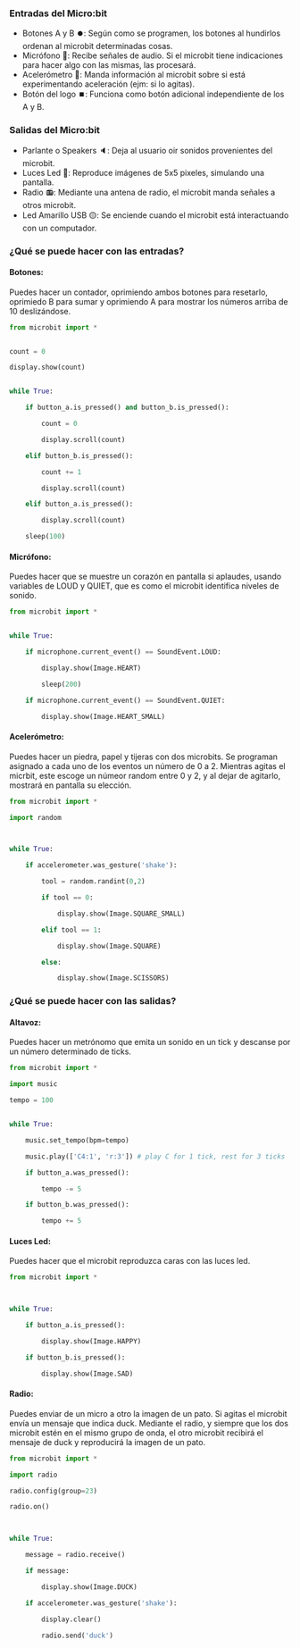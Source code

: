 ### Entradas del Micro:bit 
* Botones A y B ⏺️: Según como se programen, los botones al hundirlos ordenan al microbit determinadas cosas.
* Micrófono 🎤: Recibe señales de audio. Si el microbit tiene indicaciones para hacer algo con las mismas, las procesará. 
* Acelerómetro 🏃: Manda información al microbit sobre si está experimentando aceleración (ejm: si lo agitas).
* Botón del logo ⏹️: Funciona como botón adicional independiente de los A y B.

### Salidas del Micro:bit 
* Parlante o Speakers 🔈: Deja al usuario oir sonidos provenientes del microbit.
* Luces Led 🚨: Reproduce imágenes de 5x5 pixeles, simulando una pantalla.
* Radio 📻: Mediante una antena de radio, el microbit manda señales a otros microbit.
* Led Amarillo USB 🟡: Se enciende cuando el microbit está interactuando con un computador. 

### ¿Qué se puede hacer con las entradas?
#### Botones: 
Puedes hacer un contador, oprimiendo ambos botones para resetarlo, oprimiedo B para sumar y oprimiendo A para mostrar los números arriba de 10 deslizándose. 

```Python
from microbit import *


count = 0

display.show(count)


while True:

    if button_a.is_pressed() and button_b.is_pressed():

        count = 0

        display.scroll(count)

    elif button_b.is_pressed():

        count += 1

        display.scroll(count)

    elif button_a.is_pressed():

        display.scroll(count)

    sleep(100)
```

#### Micrófono: 
Puedes hacer que se muestre un corazón en pantalla si aplaudes, usando variables de LOUD y QUIET, que es como el microbit identifica niveles de sonido.

```Python
from microbit import *


while True:

    if microphone.current_event() == SoundEvent.LOUD:

        display.show(Image.HEART)

        sleep(200)

    if microphone.current_event() == SoundEvent.QUIET:

        display.show(Image.HEART_SMALL)
```

#### Acelerómetro: 
Puedes hacer un piedra, papel y tijeras con dos microbits. Se programan asignado a cada uno de los eventos un número de 0 a 2. Mientras agitas el micrbit, 
este escoge un númeor random entre 0 y 2, y al dejar de agitarlo, mostrará en pantalla su elección.  

```Python
from microbit import *

import random



while True:

    if accelerometer.was_gesture('shake'):

        tool = random.randint(0,2)

        if tool == 0:

            display.show(Image.SQUARE_SMALL)

        elif tool == 1:

            display.show(Image.SQUARE)

        else:

            display.show(Image.SCISSORS)
```

### ¿Qué se puede hacer con las salidas?

#### Altavoz: 
Puedes hacer un metrónomo que emita un sonido en un tick y descanse por un número determinado de ticks. 

```Python
from microbit import *

import music

tempo = 100


while True:

    music.set_tempo(bpm=tempo)

    music.play(['C4:1', 'r:3']) # play C for 1 tick, rest for 3 ticks

    if button_a.was_pressed():

        tempo -= 5

    if button_b.was_pressed():

        tempo += 5  
```

#### Luces Led: 
Puedes hacer que el microbit reproduzca caras con las luces led. 

```Python
from microbit import *



while True:

    if button_a.is_pressed():

        display.show(Image.HAPPY)

    if button_b.is_pressed():

        display.show(Image.SAD)
```

#### Radio: 
Puedes enviar de un micro a otro la imagen de un pato. Si agitas el microbit envía un mensaje que indica duck. Mediante el radio, y siempre que los dos microbit
estén en el mismo grupo de onda, el otro microbit recibirá el mensaje de duck y reproducirá la imagen de un pato. 

```Python
from microbit import *

import radio

radio.config(group=23)

radio.on()



while True:

    message = radio.receive()

    if message:

        display.show(Image.DUCK)

    if accelerometer.was_gesture('shake'):

        display.clear()

        radio.send('duck')

```
  
